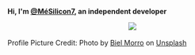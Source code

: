 **Hi, I'm [@MéSilicon7](https://mesilicon7.com), an independent developer**
<!--
I am a first-year student in Electrical and Electronics Engineering (EEE) with a passion for diving deep into the world of technology and design. My proficiency is rooted in Python and JavaScript, showcasing my versatility in software development. My skills also include expertise in WordPress, highlighting my adaptability across diverse online platforms.

In the domain of design, I've honed my skills in vector graphic design, a testament to my capability of blending aesthetics with functionality. This ensures I consistently deliver user-centric and visually stunning designs.

My journey into the vast realm of artificial intelligence has led me towards Machine Learning and Deep Learning, with PyTorch as a cornerstone in my toolkit. This exploration complements my academic pursuits in EEE, providing a unique blend of theory and hands-on implementation.

My computing preferences are powered by Linux-based operating systems, with Ubuntu on my laptop and the sophisticated Fedora gracing my desktop. This choice speaks to my in-depth acquaintance with the Linux environment.

Embedded systems, especially Arduino and Raspberry Pi, are within my realm of expertise. On the cloud computing frontier, I've garnered experience with AWS and have dedicated considerable time understanding the intricacies of System Design.

As I navigate through my academic journey in EEE and the expansive universe of programming and design, I aim to seamlessly intertwine my diverse skills and interests. My ultimate ambition is to make significant and innovative contributions to the constantly evolving technological landscape.
-->

<p align="center">
  <a href="https://skillicons.dev">
    <img src="https://skillicons.dev/icons?i=idea,figma,linux,aws,docker,firebase,supabase,vercel,workers,py,fastapi,flask,graphql,postgres,mysql,planetscale,github,githubactions,js,ts,nextjs,sentry,tailwind,wasm" />
  </a>
</p>

<!--

## Familiar with:
<p align="center">
  <a href="https://skillicons.dev">
    <img src="https://skillicons.dev/icons?i=arduino,aws,bash,c,docker,django,figma,firebase,flask,githubactions,graphql,heroku,js,idea,linux,materialui,mysql,nextjs,planetscale,postgres,prisma,py,pytorch,raspberrypi,react,supabase,sentry,selenium,tailwind,tauri,ts,workers,wordpress,wasm" />
  </a>
</p>
-->

<!--
In addition to my technical interests, I also have a sensitive side. I'm fascinated by Korean culture and frequently lose myself in K-Pop and Korean dramas in my spare time. These pursuits give me the ideal outlet for unwinding and serve as a balance to my professionally focused on technology pursuits.
-->


<!---
rosegranate/rosegranate is a ✨ special ✨ repository because its `README.md` (this file) appears on your GitHub profile.
You can click the Preview link to take a look at your changes.
--->

Profile Picture Credit: Photo by <a href="https://unsplash.com/pt-br/@bielmorro?utm_source=unsplash&utm_medium=referral&utm_content=creditCopyText">Biel Morro</a> on <a href="https://unsplash.com/images/nature/rose?utm_source=unsplash&utm_medium=referral&utm_content=creditCopyText">Unsplash</a>

<!---
![Stand w/ Ukraine](shutterstock_2125795721-1.jpg)
<!---
